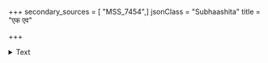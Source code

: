 +++
secondary_sources = [ "MSS_7454",]
jsonClass = "Subhaashita"
title = "एक एव"

+++

<details><summary>Text</summary>

एक एव लघुर्यत्र आदितालः स कथ्यते।  
विनोदे रासकस् तेन श्रोत् णां च सुखावहः॥
</details>
